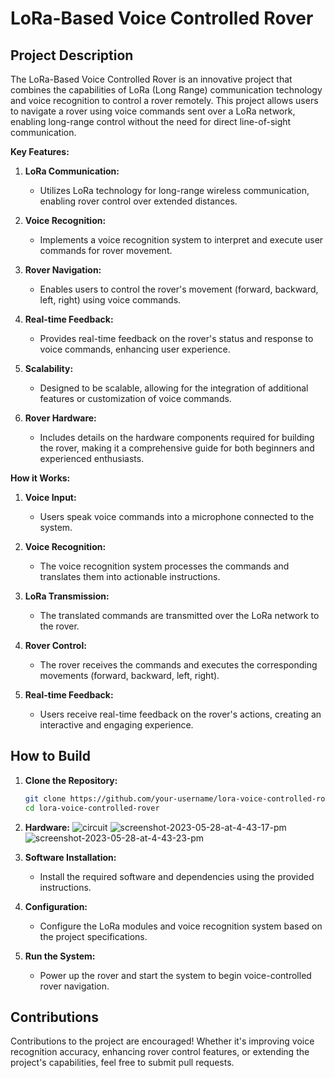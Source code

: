 # LoRa-Based Voice Controlled Rover

## Project Description

The LoRa-Based Voice Controlled Rover is an innovative project that combines the capabilities of LoRa (Long Range) communication technology and voice recognition to control a rover remotely. This project allows users to navigate a rover using voice commands sent over a LoRa network, enabling long-range control without the need for direct line-of-sight communication.

**Key Features:**

1. **LoRa Communication:**
   - Utilizes LoRa technology for long-range wireless communication, enabling rover control over extended distances.

2. **Voice Recognition:**
   - Implements a voice recognition system to interpret and execute user commands for rover movement.

3. **Rover Navigation:**
   - Enables users to control the rover's movement (forward, backward, left, right) using voice commands.

4. **Real-time Feedback:**
   - Provides real-time feedback on the rover's status and response to voice commands, enhancing user experience.

5. **Scalability:**
   - Designed to be scalable, allowing for the integration of additional features or customization of voice commands.

6. **Rover Hardware:**
   - Includes details on the hardware components required for building the rover, making it a comprehensive guide for both beginners and experienced enthusiasts.

**How it Works:**

1. **Voice Input:**
   - Users speak voice commands into a microphone connected to the system.

2. **Voice Recognition:**
   - The voice recognition system processes the commands and translates them into actionable instructions.

3. **LoRa Transmission:**
   - The translated commands are transmitted over the LoRa network to the rover.

4. **Rover Control:**
   - The rover receives the commands and executes the corresponding movements (forward, backward, left, right).

5. **Real-time Feedback:**
   - Users receive real-time feedback on the rover's actions, creating an interactive and engaging experience.

## How to Build

1. **Clone the Repository:**
   ```bash
   git clone https://github.com/your-username/lora-voice-controlled-rover.git
   cd lora-voice-controlled-rover
   ```

2. **Hardware:**
![circuit](https://github.com/chethanachars/LoRa-Based-Voice-Controlled-Rover/assets/158150756/282d2731-60cd-4133-8e09-8c03a225c614)
![screenshot-2023-05-28-at-4-43-17-pm](https://github.com/chethanachars/LoRa-Based-Voice-Controlled-Rover/assets/158150756/31cdc778-6431-45b6-9507-dce7de8fff92)
![screenshot-2023-05-28-at-4-43-23-pm](https://github.com/chethanachars/LoRa-Based-Voice-Controlled-Rover/assets/158150756/4372f9de-f981-4259-8b99-07c9ed422652)

     

4. **Software Installation:**
   - Install the required software and dependencies using the provided instructions.

5. **Configuration:**
   - Configure the LoRa modules and voice recognition system based on the project specifications.

6. **Run the System:**
   - Power up the rover and start the system to begin voice-controlled rover navigation.

## Contributions

Contributions to the project are encouraged! Whether it's improving voice recognition accuracy, enhancing rover control features, or extending the project's capabilities, feel free to submit pull requests.
